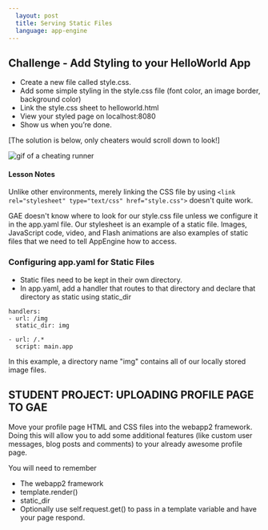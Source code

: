 ```yaml
---
  layout: post
  title: Serving Static Files
  language: app-engine
---
```


## Challenge - Add Styling to your HelloWorld App

* Create a new file called style.css.
* Add some simple styling in the style.css file (font color, an image border, background color)
* Link the style.css sheet to helloworld.html
* View your styled page on localhost:8080
* Show us when you’re done.

[The solution is below, only cheaters would scroll down to look!]

![gif of a cheating runner](http://media.giphy.com/media/BUOlQ1H5RCR1K/giphy.gif)

####  Lesson Notes
Unlike other environments, merely linking the CSS file by using `<link rel="stylesheet" type="text/css" href="style.css">` doesn't quite work.

GAE doesn't know where to look for our style.css file unless we configure it in the app.yaml file. Our stylesheet is an example of a static file.
Images, JavaScript code, video, and Flash animations are also examples of static files that we need to tell AppEngine how to access.  

###  Configuring app.yaml for Static Files
* Static files need to be kept in their own directory.
* In app.yaml, add a handler that routes to that directory and declare that directory as static using static_dir

```
handlers:
- url: /img
  static_dir: img

- url: /.*
  script: main.app
```
In this example, a directory name "img" contains all of our locally stored image files.

## STUDENT PROJECT: UPLOADING PROFILE PAGE TO GAE

Move your profile page HTML and CSS files into the webapp2 framework. Doing this will allow you to add some additional features (like custom user messages, blog posts and comments) to your already awesome profile page.

You will need to remember
* The webapp2 framework
* template.render()
* static_dir
* Optionally use self.request.get() to pass in a template variable and have your page respond.
